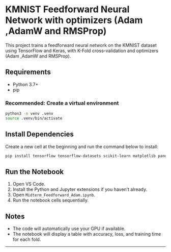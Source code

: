 # KMNIST Feedforward Neural Network with optimizers (Adam ,AdamW and RMSProp)

This project trains a feedforward neural network on the KMNIST dataset using TensorFlow and Keras, with K-Fold cross-validation and optimizers (Adam ,AdamW and RMSProp).

## Requirements

- Python 3.7+
- pip

### Recommended: Create a virtual environment

```bash
python3 -m venv .venv
source .venv/bin/activate
```

## Install Dependencies

Create a new cell at the beginning and run the command below to install:
```bash
pip install tensorflow tensorflow-datasets scikit-learn matplotlib pandas
```

## Run the Notebook

1. Open VS Code.
2. Install the Python and Jupyter extensions if you haven’t already.
3. Open `Midterm_Feedforward_Adam.ipynb`.
4. Run the notebook cells sequentially.

## Notes

- The code will automatically use your GPU if available.
- The notebook will display a table with accuracy, loss, and training time for each fold.

---
